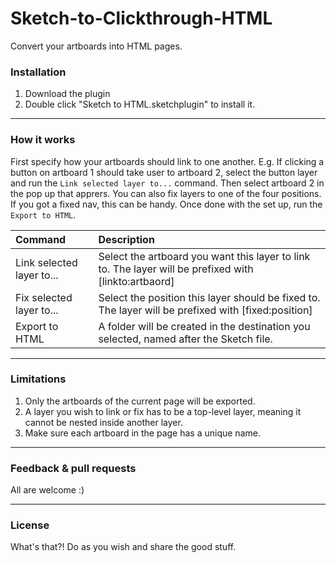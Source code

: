 # Sketch-to-Clickthrough-HTML

Convert your artboards into HTML pages.

###
### Installation

1. Download the plugin
2. Double click "Sketch to HTML.sketchplugin" to install it.

___
### How it works 

First specify how your artboards should link to one another. E.g. If clicking a button on artboard 1 should take user to artboard 2, select the button layer and run the `Link selected layer to...` command. Then select artboard 2 in the pop up that apprers. You can also fix layers to one of the four positions. If you got a fixed nav, this can be handy. Once done with the set up, run the `Export to HTML`.

| Command                   | Description |
|:------------------------- |:----------------------------------------------------|
| Link selected layer to... | Select the artboard you want this layer to link to. The layer will be prefixed with [linkto:artbaord] |
| Fix selected layer to...  | Select the position this layer should be fixed to. The layer will be prefixed with [fixed:position] |
| Export to HTML            | A folder will be created in the destination you selected, named after the Sketch file. |

___
### Limitations

1. Only the artboards of the current page will be exported.
2. A layer you wish to link or fix has to be a top-level layer, meaning it cannot be nested inside another layer.
3. Make sure each artboard in the page has a unique name.

___
### Feedback & pull requests

All are welcome  :)

___
### License

What's that?!
Do as you wish and share the good stuff.
